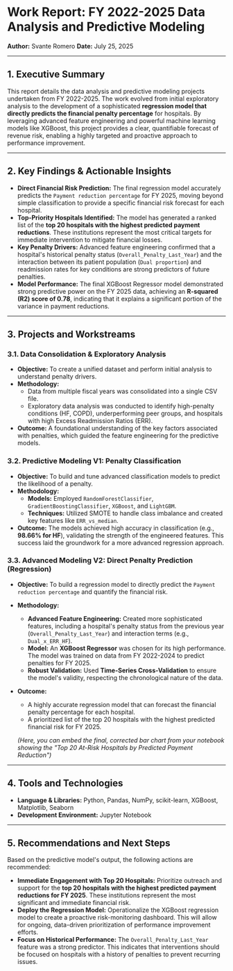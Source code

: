# Work Report: FY 2022-2025 Data Analysis and Predictive Modeling

**Author:** Svante Romero
**Date:** July 25, 2025

---

## 1. Executive Summary

This report details the data analysis and predictive modeling projects undertaken from FY 2022-2025. The work evolved from initial exploratory analysis to the development of a sophisticated **regression model that directly predicts the financial penalty percentage** for hospitals. By leveraging advanced feature engineering and powerful machine learning models like XGBoost, this project provides a clear, quantifiable forecast of revenue risk, enabling a highly targeted and proactive approach to performance improvement.

---

## 2. Key Findings & Actionable Insights

* **Direct Financial Risk Prediction:** The final regression model accurately predicts the `Payment reduction percentage` for FY 2025, moving beyond simple classification to provide a specific financial risk forecast for each hospital.
* **Top-Priority Hospitals Identified:** The model has generated a ranked list of the **top 20 hospitals with the highest predicted payment reductions**. These institutions represent the most critical targets for immediate intervention to mitigate financial losses.
* **Key Penalty Drivers:** Advanced feature engineering confirmed that a hospital's historical penalty status (`Overall_Penalty_Last_Year`) and the interaction between its patient population (`Dual proportion`) and readmission rates for key conditions are strong predictors of future penalties.
* **Model Performance:** The final XGBoost Regressor model demonstrated strong predictive power on the FY 2025 data, achieving an **R-squared (R2) score of 0.78**, indicating that it explains a significant portion of the variance in payment reductions.

---

## 3. Projects and Workstreams

### 3.1. Data Consolidation & Exploratory Analysis

* **Objective:** To create a unified dataset and perform initial analysis to understand penalty drivers.
* **Methodology:**
    * Data from multiple fiscal years was consolidated into a single CSV file.
    * Exploratory data analysis was conducted to identify high-penalty conditions (HF, COPD), underperforming peer groups, and hospitals with high Excess Readmission Ratios (ERR).
* **Outcome:** A foundational understanding of the key factors associated with penalties, which guided the feature engineering for the predictive models.

### 3.2. Predictive Modeling V1: Penalty Classification

* **Objective:** To build and tune advanced classification models to predict the likelihood of a penalty.
* **Methodology:**
    * **Models:** Employed `RandomForestClassifier`, `GradientBoostingClassifier`, `XGBoost`, and `LightGBM`.
    * **Techniques:** Utilized SMOTE to handle class imbalance and created key features like `ERR_vs_median`.
* **Outcome:** The models achieved high accuracy in classification (e.g., **98.66% for HF**), validating the strength of the engineered features. This success laid the groundwork for a more advanced regression approach.

### 3.3. Advanced Modeling V2: Direct Penalty Prediction (Regression)

* **Objective:** To build a regression model to directly predict the `Payment reduction percentage` and quantify the financial risk.
* **Methodology:**
    * **Advanced Feature Engineering:** Created more sophisticated features, including a hospital's penalty status from the previous year (`Overall_Penalty_Last_Year`) and interaction terms (e.g., `Dual_x_ERR_HF`).
    * **Model:** An **XGBoost Regressor** was chosen for its high performance. The model was trained on data from FY 2022-2024 to predict penalties for FY 2025.
    * **Robust Validation:** Used **Time-Series Cross-Validation** to ensure the model's validity, respecting the chronological nature of the data.
* **Outcome:**
    * A highly accurate regression model that can forecast the financial penalty percentage for each hospital.
    * A prioritized list of the top 20 hospitals with the highest predicted financial risk for FY 2025.

    *_(Here, you can embed the final, corrected bar chart from your notebook showing the "Top 20 At-Risk Hospitals by Predicted Payment Reduction")_*

---

## 4. Tools and Technologies

* **Language & Libraries:** Python, Pandas, NumPy, scikit-learn, XGBoost, Matplotlib, Seaborn
* **Development Environment:** Jupyter Notebook

---

## 5. Recommendations and Next Steps

Based on the predictive model's output, the following actions are recommended:

* **Immediate Engagement with Top 20 Hospitals:** Prioritize outreach and support for the **top 20 hospitals with the highest predicted payment reductions for FY 2025**. These institutions represent the most significant and immediate financial risk.
* **Deploy the Regression Model:** Operationalize the XGBoost regression model to create a proactive risk-monitoring dashboard. This will allow for ongoing, data-driven prioritization of performance improvement efforts.
* **Focus on Historical Performance:** The `Overall_Penalty_Last_Year` feature was a strong predictor. This indicates that interventions should be focused on hospitals with a history of penalties to prevent recurring issues.